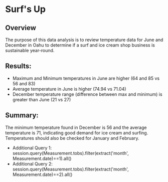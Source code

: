 # Surf's Up
## Overview
The purpose of this data analysis is to review temperature data for June and December in Oahu to determine if a surf and ice cream shop business is sustainable year-round.

## Results:
- Maximum and Minimum temperatures in June are higher (64 and 85 vs 56 and 83)
- Average temperature in June is higher (74.94 vs 71.04)
- December temperature range (difference between max and minimum) is greater than June (21 vs 27)

## Summary:
The minimum temperature found in December is 56 and the average temperature is 71, indicating good demand for ice cream and surfing. Temperatures should also be checked for January and February.
- Additional Query 1: session.query(Measurement.tobs).filter(extract('month', Measurement.date)==1).all()
- Additional Query 2: session.query(Measurement.tobs).filter(extract('month', Measurement.date)==2).all()
